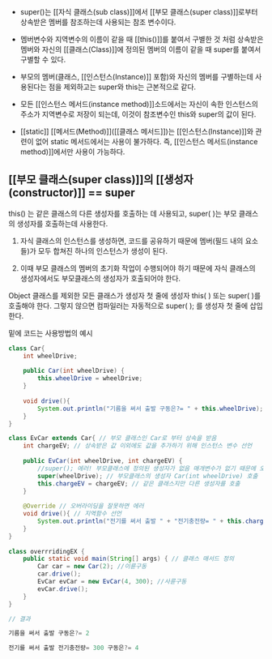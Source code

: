 - super()는 [[자식 클래스(sub class)]]에서 [[부모 클래스(super class)]]로부터 상속받은 멤버를 참조하는데 사용되는 참조 변수이다.

- 멤버변수와 지역변수의 이름이 같을 때 [[this()]]를 붙여서 구별한 것 처럼 상속받은 멤버와 자신의 [[클래스(Class)]]에 정의된 멤버의 이름이 같을 때 super를 붙여서 구별할 수 있다.

- 부모의 멤버(클래스, [[인스턴스(Instance)]] 포함)와 자신의 멤버를 구별하는데 사용된다는 점을 제외하고는 super와 this는 근본적으로 같다.

- 모든 [[인스턴스 메서드(instance method)]]소드에서는 자신이 속한 인스턴스의 주소가 지역변수로 저장이 되는데, 이것이 참조변수인 this와 super의 값이 된다.

- [[static]] [[메서드(Method)]]([[클래스 메서드]])는 [[인스턴스(Instance)]]와 관련이 없어 static 메서드에서는 사용이 불가하다.
즉, [[인스턴스 메서드(instance method)]]에서만 사용이 가능하다.

## [[부모 클래스(super class)]]의 [[생성자(constructor)]]  == super

this() 는 같은 클래스의 다른 생성자를 호출하는 데 사용되고, super( )는 부모 클래스의 생성자를 호출하는데 사용한다.

1. 자식 클래스의 인스턴스를 생성하면, 코드를 공유하기 때문에 멤버(필드 내의 요소들)가 모두 합쳐진 하나의 인스턴스가 생성이 된다. 

2. 이때 부모 클래스의 멤버의 초기화 작업이 수행되어야 하기 때문에 자식 클래스의 생성자에서도 부모클래스의 생성자가 호출되어야 한다.

Object 클래스를 제외한 모든 클래스가 생성자 첫 줄에 생성자 this( ) 또는 super( )를 호출해야 한다. 그렇지 않으면 컴파일러는 자동적으로 super( ); 를 생성자 첫 줄에 삽입한다.

밑에 코드는 사용방법의 예시
```java
class Car{ 
	int wheelDrive;
	
	public Car(int wheelDrive) { 
		this.wheelDrive = wheelDrive; 
	} 
	
	void drive(){
		System.out.println("기름을 써서 출발 구동은?= " + this.wheelDrive); 
	} 
} 

class EvCar extends Car{ // 부모 클래스인 Car로 부터 상속을 받음
	int chargeEV; // 상속받은 값 이외에도 값을 추가하기 위해 인스턴스 변수 선언
	
	public EvCar(int wheelDrive, int chargeEV) { 
		//super(); 에러! 부모클래스에 정의된 생성자가 없음 매개변수가 없기 때문에 오류
		super(wheelDrive); // 부모클래스의 생성자 Car(int wheelDrive) 호출 
		this.chargeEV = chargeEV; // 같은 클래스지만 다른 생성자를 호출
	}
	 
	@Override // 오버라이딩을 잘못하면 에러
	void drive(){ // 지역함수 선언
		System.out.println("전기를 써서 출발 " + "전기충전량= " + this.chargeEV + " 구동은?= " + this.wheelDrive); 
	} 
} 
	
class overrridingEX { 
	public static void main(String[] args) { // 클래스 매서드 정의
		Car car = new Car(2); //이륜구동 
		car.drive(); 
		EvCar evCar = new EvCar(4, 300); //사륜구동 
		evCar.drive(); 
	} 
}

// 결과

기름을 써서 출발 구동은?= 2

전기를 써서 출발 전기충전량= 300 구동은?= 4
```
